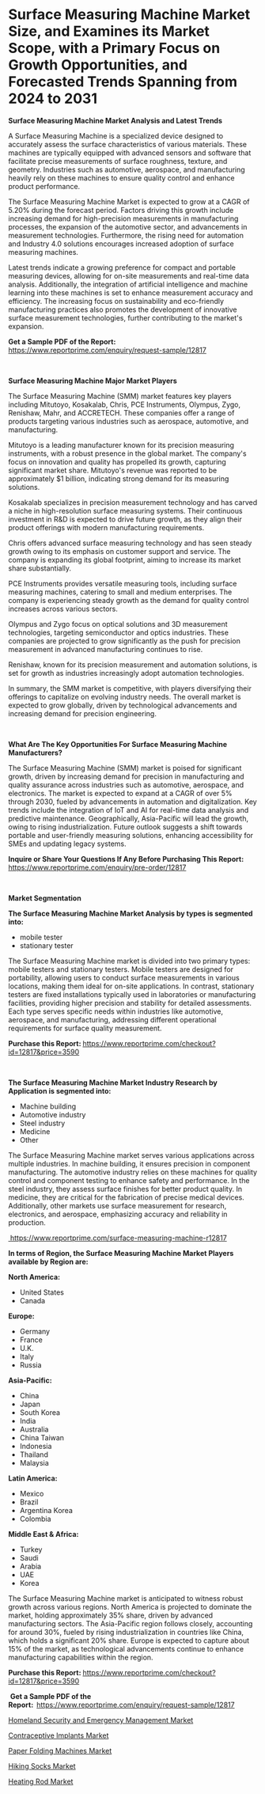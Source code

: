 <p><h1>Surface Measuring Machine Market Size, and Examines its Market Scope, with a Primary Focus on Growth Opportunities, and Forecasted Trends Spanning from 2024 to 2031</h1></p><p><strong>Surface Measuring Machine Market Analysis and Latest Trends</strong></p>
<p><p>A Surface Measuring Machine is a specialized device designed to accurately assess the surface characteristics of various materials. These machines are typically equipped with advanced sensors and software that facilitate precise measurements of surface roughness, texture, and geometry. Industries such as automotive, aerospace, and manufacturing heavily rely on these machines to ensure quality control and enhance product performance.</p><p>The Surface Measuring Machine Market is expected to grow at a CAGR of 5.20% during the forecast period. Factors driving this growth include increasing demand for high-precision measurements in manufacturing processes, the expansion of the automotive sector, and advancements in measurement technologies. Furthermore, the rising need for automation and Industry 4.0 solutions encourages increased adoption of surface measuring machines. </p><p>Latest trends indicate a growing preference for compact and portable measuring devices, allowing for on-site measurements and real-time data analysis. Additionally, the integration of artificial intelligence and machine learning into these machines is set to enhance measurement accuracy and efficiency. The increasing focus on sustainability and eco-friendly manufacturing practices also promotes the development of innovative surface measurement technologies, further contributing to the market's expansion.</p></p>
<p><strong>Get a Sample PDF of the Report:&nbsp;</strong> <a href="https://www.reportprime.com/enquiry/request-sample/12817">https://www.reportprime.com/enquiry/request-sample/12817</a></p>
<p>&nbsp;</p>
<p><strong>Surface Measuring Machine Major Market Players</strong></p>
<p><p>The Surface Measuring Machine (SMM) market features key players including Mitutoyo, Kosakalab, Chris, PCE Instruments, Olympus, Zygo, Renishaw, Mahr, and ACCRETECH. These companies offer a range of products targeting various industries such as aerospace, automotive, and manufacturing.</p><p>Mitutoyo is a leading manufacturer known for its precision measuring instruments, with a robust presence in the global market. The company's focus on innovation and quality has propelled its growth, capturing significant market share. Mitutoyo's revenue was reported to be approximately $1 billion, indicating strong demand for its measuring solutions.</p><p>Kosakalab specializes in precision measurement technology and has carved a niche in high-resolution surface measuring systems. Their continuous investment in R&D is expected to drive future growth, as they align their product offerings with modern manufacturing requirements.</p><p>Chris offers advanced surface measuring technology and has seen steady growth owing to its emphasis on customer support and service. The company is expanding its global footprint, aiming to increase its market share substantially.</p><p>PCE Instruments provides versatile measuring tools, including surface measuring machines, catering to small and medium enterprises. The company is experiencing steady growth as the demand for quality control increases across various sectors.</p><p>Olympus and Zygo focus on optical solutions and 3D measurement technologies, targeting semiconductor and optics industries. These companies are projected to grow significantly as the push for precision measurement in advanced manufacturing continues to rise.</p><p>Renishaw, known for its precision measurement and automation solutions, is set for growth as industries increasingly adopt automation technologies.</p><p>In summary, the SMM market is competitive, with players diversifying their offerings to capitalize on evolving industry needs. The overall market is expected to grow globally, driven by technological advancements and increasing demand for precision engineering.</p></p>
<p>&nbsp;</p>
<p><strong>What Are The Key Opportunities For Surface Measuring Machine Manufacturers?</strong></p>
<p><p>The Surface Measuring Machine (SMM) market is poised for significant growth, driven by increasing demand for precision in manufacturing and quality assurance across industries such as automotive, aerospace, and electronics. The market is expected to expand at a CAGR of over 5% through 2030, fueled by advancements in automation and digitalization. Key trends include the integration of IoT and AI for real-time data analysis and predictive maintenance. Geographically, Asia-Pacific will lead the growth, owing to rising industrialization. Future outlook suggests a shift towards portable and user-friendly measuring solutions, enhancing accessibility for SMEs and updating legacy systems.</p></p>
<p><strong>Inquire or Share Your Questions If Any Before Purchasing This Report:</strong> <a href="https://www.reportprime.com/enquiry/pre-order/12817">https://www.reportprime.com/enquiry/pre-order/12817</a></p>
<p>&nbsp;</p>
<p><strong>Market Segmentation</strong></p>
<p><strong>The Surface Measuring Machine Market Analysis by types is segmented into:</strong></p>
<p><ul><li>mobile tester</li><li>stationary tester</li></ul></p>
<p><p>The Surface Measuring Machine market is divided into two primary types: mobile testers and stationary testers. Mobile testers are designed for portability, allowing users to conduct surface measurements in various locations, making them ideal for on-site applications. In contrast, stationary testers are fixed installations typically used in laboratories or manufacturing facilities, providing higher precision and stability for detailed assessments. Each type serves specific needs within industries like automotive, aerospace, and manufacturing, addressing different operational requirements for surface quality measurement.</p></p>
<p><strong>Purchase this Report:&nbsp;</strong><a href="https://www.reportprime.com/checkout?id=12817&price=3590">https://www.reportprime.com/checkout?id=12817&price=3590</a></p>
<p>&nbsp;</p>
<p><strong>The Surface Measuring Machine Market Industry Research by Application is segmented into:</strong></p>
<p><ul><li>Machine building</li><li>Automotive industry</li><li>Steel industry</li><li>Medicine</li><li>Other</li></ul></p>
<p><p>The Surface Measuring Machine market serves various applications across multiple industries. In machine building, it ensures precision in component manufacturing. The automotive industry relies on these machines for quality control and component testing to enhance safety and performance. In the steel industry, they assess surface finishes for better product quality. In medicine, they are critical for the fabrication of precise medical devices. Additionally, other markets use surface measurement for research, electronics, and aerospace, emphasizing accuracy and reliability in production.</p></p>
<p><a href="https://www.reportprime.com/surface-measuring-machine-r12817">&nbsp;https://www.reportprime.com/surface-measuring-machine-r12817</a></p>
<p><strong>In terms of Region, the Surface Measuring Machine Market Players available by Region are:</strong></p>
<p>
    <p> <strong> North America: </strong>
        <ul>
            <li>United States</li>
            <li>Canada</li>
        </ul>
        </p> 
    <p> <strong> Europe: </strong>
        <ul>
            <li>Germany</li>
            <li>France</li>
            <li>U.K.</li>
            <li>Italy</li>
            <li>Russia</li>
        </ul>
        </p> 
    <p> <strong> Asia-Pacific: </strong>
        <ul>
            <li>China</li>
            <li>Japan</li>
            <li>South Korea</li>
            <li>India</li>
            <li>Australia</li>
            <li>China Taiwan</li>
            <li>Indonesia</li>
            <li>Thailand</li>
            <li>Malaysia</li>
        </ul>
        </p> 
    <p> <strong> Latin America: </strong>
        <ul>
            <li>Mexico</li>
            <li>Brazil</li>
            <li>Argentina Korea</li>
            <li>Colombia</li>
        </ul>
        </p> 
    <p> <strong> Middle East & Africa: </strong>
        <ul>
            <li>Turkey</li>
            <li>Saudi</li>
            <li>Arabia</li>
            <li>UAE</li>
            <li>Korea</li>
        </ul>
    </p>
    </p>
<p><p>The Surface Measuring Machine market is anticipated to witness robust growth across various regions. North America is projected to dominate the market, holding approximately 35% share, driven by advanced manufacturing sectors. The Asia-Pacific region follows closely, accounting for around 30%, fueled by rising industrialization in countries like China, which holds a significant 20% share. Europe is expected to capture about 15% of the market, as technological advancements continue to enhance manufacturing capabilities within the region.</p></p>
<p><strong>Purchase this Report: </strong><a href="https://www.reportprime.com/checkout?id=12817&price=3590">https://www.reportprime.com/checkout?id=12817&price=3590</a></p>
<p>&nbsp;<strong>Get a Sample PDF of the Report:&nbsp;&nbsp;</strong><a href="https://www.reportprime.com/enquiry/request-sample/12817">https://www.reportprime.com/enquiry/request-sample/12817</a></p>
<p><strong></strong></p>
<p><p><a href="https://www.linkedin.com/pulse/global-homeland-security-emergency-management-industry-types-biesf?trackingId=%2FzAQFyQeTSmEbFjyBZVTjw%3D%3D">Homeland Security and Emergency Management Market</a></p><p><a href="https://issuu.com/reportprime-2/docs/contraceptive-implants-market-size-_7a5df03ed114c9">Contraceptive Implants Market</a></p><p><a href="https://github.com/FahadAhmed712/Market-Research-Report-List-1/blob/main/paper-folding-machines-market.md">Paper Folding Machines Market</a></p><p><a href="https://medium.com/@menrave8_9782/global-hiking-socks-market-opportunities-and-forecast-for-period-from-2024-to-2031-c0cf1a7dbebe">Hiking Socks Market</a></p><p><a href="https://medium.com/@menrave8_9782/global-heating-rod-market-size-and-market-trends-analysis-by-regional-outlook-competitive-7a7bb8e49eca">Heating Rod Market</a></p></p>
